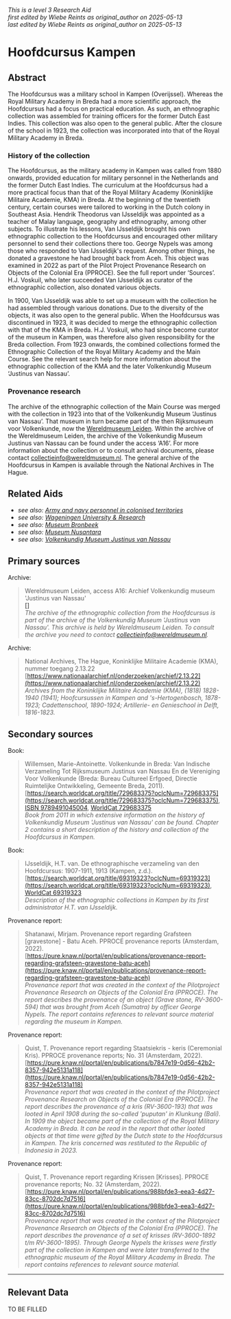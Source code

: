 _This is a level 3 Research Aid_  
_first edited by Wiebe Reints as original_author on 2025-05-13_  
_last edited by Wiebe Reints as original_author on 2025-05-13_


# Hoofdcursus Kampen


## Abstract

The Hoofdcursus was a military school in Kampen (Overijssel). Whereas the Royal Military Academy in Breda had a more scientific approach, the Hoofdcursus had a focus on practical education. As such, an ethnographic collection was assembled for training officers for the former Dutch East Indies. This collection was also open to the general public. After the closure of the school in 1923, the collection was incorporated into that of the Royal Military Academy in Breda.

### History of the collection

The Hoofdcursus, as the military academy in Kampen was called from 1880 onwards, provided education for military personnel in the Netherlands and the former Dutch East Indies. The curriculum at the Hoofdcursus had a more practical focus than that of the Royal Military Academy (Koninklijke Militaire Academie, KMA) in Breda. At the beginning of the twentieth century, certain courses were tailored to working in the Dutch colony in Southeast Asia. Hendrik Theodorus van IJsseldijk was appointed as a teacher of Malay language, geography and ethnography, among other subjects. To illustrate his lessons, Van IJsseldijk brought his own ethnographic collection to the Hoofdcursus and encouraged other military personnel to send their collections there too. George Nypels was among those who responded to Van IJsseldijk's request. Among other things, he donated a gravestone he had brought back from Aceh. This object was examined in 2022 as part of the Pilot Project Provenance Research on Objects of the Colonial Era (PPROCE). See the full report under ‘Sources’. H.J. Voskuil, who later succeeded Van IJsseldijk as curator of the ethnographic collection, also donated various objects.

In 1900, Van IJsseldijk was able to set up a museum with the collection he had assembled through various donations. Due to the diversity of the objects, it was also open to the general public. When the Hoofdcursus was discontinued in 1923, it was decided to merge the ethnographic collection with that of the KMA in Breda. H.J. Voskuil, who had since become curator of the museum in Kampen, was therefore also given responsibility for the Breda collection. From 1923 onwards, the combined collections formed the Ethnographic Collection of the Royal Military Academy and the Main Course. See the relevant search help for more information about the ethnographic collection of the KMA and the later Volkenkundig Museum ‘Justinus van Nassau’.

### Provenance research

The archive of the ethnographic collection of the Main Course was merged with the collection in 1923 into that of the Volkenkundig Museum ‘Justinus van Nassau’. That museum in turn became part of the then Rijksmuseum voor Volkenkunde, now the [Wereldmuseum Leiden](https://app.colonialcollections.nl/nl/research-aids/https%3A%2F%2Fn2t%252Enet%2Fark%3A%2F27023%2F77c1a0cf982b33b9e88073c4a704049b). Within the archive of the Wereldmuseum Leiden, the archive of the Volkenkundig Museum Justinus van Nassau can be found under the access ‘A16’. For more information about the collection or to consult archival documents, please contact [collectieinfo@wereldmuseum.nl](mailto:collectieinfo@wereldmuseum.nl). The general archive of the Hoofdcursus in Kampen is available through the National Archives in The Hague.


## Related Aids

 - _see also: [Army and navy personnel in colonised territories](niveau2/English/MilitaryAndNavy_20240417.yml)_  
 - _see also: [Wageningen University & Research](niveau3/English/WageningenUniversity_20240508.yml)_  
 - _see also: [Museum Bronbeek](niveau3/English/Bronbeek_20241002.yml)_  
 - _see also: [Museum Nusantara](niveau3/English/MNusantara_20250225.yml)_  
 - _see also: [Volkenkundig Museum Justinus van Nassau](niveau3/English/JustinusNassau_20250513.yml)_  

## Primary sources

Archive:
  > Wereldmuseum Leiden, access A16: Archief Volkenkundig museum 'Justinus van Nassau'  
> [[]]([])  
> _The archive of the ethnographic collection from the Hoofdcursus is part of the archive of the Volkenkundig Museum 'Justinus van Nassau'. This archive is held by Wereldmuseum Leiden. To consult the archive you need to contact collectieinfo@wereldmuseum.nl._  

Archive:
  > National Archives, The Hague, Koninklijke Militaire Academie (KMA), nummer toegang 2.13.22  
> [https://www.nationaalarchief.nl/onderzoeken/archief/2.13.22](https://www.nationaalarchief.nl/onderzoeken/archief/2.13.22)  
> _Archives from the Koninklijke Militaire Academie (KMA), (1818) 1828-1940 (1941); Hoofcursussen in Kampen and 's-Hertogenbosch, 1878-1923; Cadettenschool, 1890-1924; Artillerie- en Genieschool in Delft, 1816-1823._  

## Secondary sources

Book:
  > Willemsen, Marie-Antoinette. Volkenkunde in Breda: Van Indische Verzameling Tot Rijksmuseum Justinus van Nassau En de Vereniging Voor Volkenkunde (Breda: Bureau Cultureel Erfgoed, Directie Ruimtelijke Ontwikkeling, Gemeente Breda, 2011).  
> [https://search.worldcat.org/title/729683375?oclcNum=729683375](https://search.worldcat.org/title/729683375?oclcNum=729683375), [ISBN 9789491045004](https://isbnsearch.org/isbn/9789491045004), [WorldCat 729683375](https://search.worldcat.org/title/729683375)  
> _Book from 2011 in which extensive information on the history of Volkenkundig Museum 'Justinus van Nassau' can be found. Chapter 2 contains a short description of the history and collection of the Hoofdcursus in Kampen._  

Book:
  > IJsseldijk, H.T. van. De ethnographische verzameling van den Hoofdcursus: 1907-1911, 1913 (Kampen, z.d.).  
> [https://search.worldcat.org/title/69319323?oclcNum=69319323](https://search.worldcat.org/title/69319323?oclcNum=69319323), [WorldCat 69319323](https://search.worldcat.org/title/69319323)  
> _Description of the ethnographic collections in Kampen by its first administrator H.T. van IJsseldijk._  

Provenance report:
  > Shatanawi, Mirjam. Provenance report regarding Grafsteen [gravestone] - Batu Aceh. PPROCE provenance reports (Amsterdam, 2022).  
> [https://pure.knaw.nl/portal/en/publications/provenance-report-regarding-grafsteen-gravestone-batu-aceh](https://pure.knaw.nl/portal/en/publications/provenance-report-regarding-grafsteen-gravestone-batu-aceh)  
> _Provenance report that was created in the context of the Pilotproject Provenance Research on Objects of the Colonial Era (PPROCE). The report describes the provenance of an object (Grave stone, RV-3600-594) that was brought from Aceh (Sumatra) by officer George Nypels. The report contains references to relevant source material regarding the museum in Kampen._  

Provenance report:
  > Quist, T. Provenance report regarding Staatsiekris - keris (Ceremonial Kris). PPROCE provenance reports; No. 31 (Amsterdam, 2022).  
> [https://pure.knaw.nl/portal/en/publications/b7847e19-0d56-42b2-8357-942e5131a118](https://pure.knaw.nl/portal/en/publications/b7847e19-0d56-42b2-8357-942e5131a118)  
> _Provenance report that was created in the context of the Pilotproject Provenance Research on Objects of the Colonial Era (PPROCE). The report describes the provenance of a kris (RV-3600-193) that was looted in April 1908 during the so-called 'puputan' in Klunkung (Bali). In 1909 the object became part of the collection of the Royal Military Academy in Breda. It can be read in the report that other looted objects at that time were gifted by the Dutch state to the Hoofdcursus in Kampen. The kris concerned was restituted to the Republic of Indonesia in 2023._  

Provenance report:
  > Quist, T. Provenance report regarding Krissen [Krisses]. PPROCE provenance reports; No. 32 (Amsterdam, 2022).  
> [https://pure.knaw.nl/portal/en/publications/988bfde3-eea3-4d27-83cc-8702dc7d7516](https://pure.knaw.nl/portal/en/publications/988bfde3-eea3-4d27-83cc-8702dc7d7516)  
> _Provenance report that was created in the context of the Pilotproject Provenance Research on Objects of the Colonial Era (PPROCE). The report describes the provenance of a set of krisses (RV-3600-1892 t/m RV-3600-1895). Through George Nypels the krisses were firstly part of the collection in Kampen and were later transferred to the ethnographic museum of the Royal Military Academy in Breda. The report contains references to relevant source material._  



---
## Relevant Data 
TO BE FILLED
        